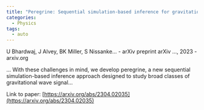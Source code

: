 ```yaml
---
title: "Peregrine: Sequential simulation-based inference for gravitational wave signals"
categories:
  - Physics
tags:
  - auto
---
```

U Bhardwaj, J Alvey, BK Miller, S Nissanke… - arXiv preprint arXiv …, 2023 - arxiv.org

… With these challenges in mind, we develop peregrine, a new sequential simulation-based inference approach designed to study broad classes of gravitational wave signal…

Link to paper: [https://arxiv.org/abs/2304.02035](https://arxiv.org/abs/2304.02035)

